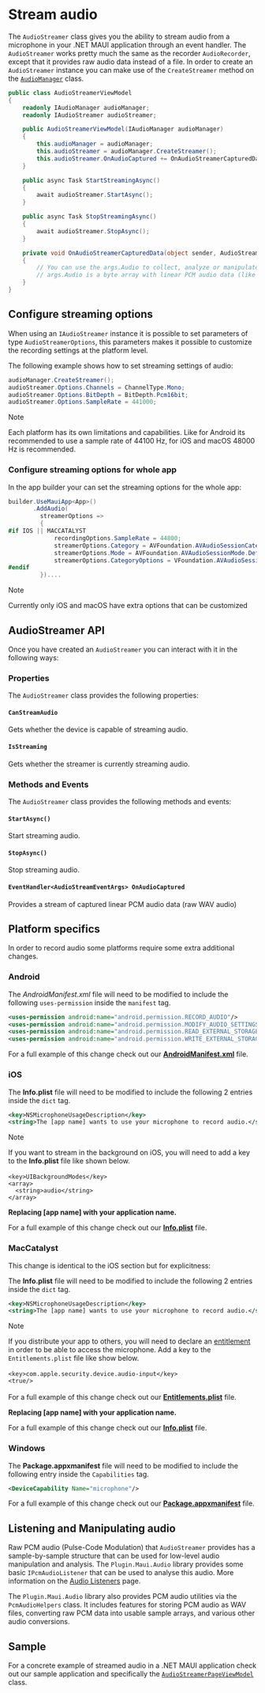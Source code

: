 # Stream audio

The `AudioStreamer` class gives you the ability to stream audio from a microphone in your .NET MAUI application through an event handler. The `AudioStreamer` works pretty much the same as the recorder `AudioRecorder`, except that it provides raw audio data instead of a file. In order to create an `AudioStreamer` instance you can make use of the `CreateStreamer` method on the [`AudioManager`](../readme.md#audiomanager) class.

```csharp
public class AudioStreamerViewModel
{
    readonly IAudioManager audioManager;
    readonly IAudioStreamer audioStreamer;

    public AudioStreamerViewModel(IAudioManager audioManager)
    {
        this.audioManager = audioManager;
        this.audioStreamer = audioManager.CreateStreamer();
        this.audioStreamer.OnAudioCaptured += OnAudioStreamerCapturedData;
    }

    public async Task StartStreamingAsync()
    {
        await audioStreamer.StartAsync();
    }

    public async Task StopStreamingAsync()
    {
        await audioStreamer.StopAsync();
    }

    private void OnAudioStreamerCapturedData(object sender, AudioStreamEventArgs args)
    {
        // You can use the args.Audio to collect, analyze or manipulate
        // args.Audio is a byte array with linear PCM audio data (like a WAV file without a header)
    }
}
```

## Configure streaming options

When using an `IAudioStreamer` instance it is possible to set parameters of type `AudioStreamerOptions`, this parameters makes it possible to customize the recording settings at the platform level.

The following example shows how to set streaming settings of audio:

```csharp
audioManager.CreateStreamer();
audioStreamer.Options.Channels = ChannelType.Mono;
audioStreamer.Options.BitDepth = BitDepth.Pcm16bit;
audioStreamer.Options.SampleRate = 441000;
```

> [!NOTE]  
> Each platform has its own limitations and capabilities. Like for Android its recommended to use a sample rate of 44100 Hz, for iOS and macOS 48000 Hz is recommended.

### Configure streaming options for whole app

In the app builder your can set the streaming options for the whole app: 

```csharp
builder.UseMauiApp<App>()
       .AddAudio(
         streamerOptions =>
         {
#if IOS || MACCATALYST
             recordingOptions.SampleRate = 44800;             
             streamerOptions.Category = AVFoundation.AVAudioSessionCategory.Record;
             streamerOptions.Mode = AVFoundation.AVAudioSessionMode.Default;
             streamerOptions.CategoryOptions = VFoundation.AVAudioSessionCategoryOptions.MixWithOthers;
#endif
         })....
```

> [!NOTE]  
> Currently only iOS and macOS have extra options that can be customized

## AudioStreamer API

Once you have created an `AudioStreamer` you can interact with it in the following ways:

### Properties

The `AudioStreamer` class provides the following properties:

#### `CanStreamAudio`

Gets whether the device is capable of streaming audio.

#### `IsStreaming`

Gets whether the streamer is currently streaming audio.

### Methods and Events

The `AudioStreamer` class provides the following methods and events:

#### `StartAsync()`

Start streaming audio.

#### `StopAsync()`

Stop streaming audio.

#### `EventHandler<AudioStreamEventArgs> OnAudioCaptured`

Provides a stream of captured linear PCM audio data (raw WAV audio)

## Platform specifics

In order to record audio some platforms require some extra additional changes.

### Android

The *AndroidManifest.xml* file will need to be modified to include the following `uses-permission` inside the `manifest` tag.

```xml
<uses-permission android:name="android.permission.RECORD_AUDIO"/>
<uses-permission android:name="android.permission.MODIFY_AUDIO_SETTINGS" />
<uses-permission android:name="android.permission.READ_EXTERNAL_STORAGE" />
<uses-permission android:name="android.permission.WRITE_EXTERNAL_STORAGE" />
```

For a full example of this change check out our [**AndroidManifest.xml**](../samples/Plugin.Maui.Audio.Sample/Platforms/Android/AndroidManifest.xml) file.

### iOS

The **Info.plist** file will need to be modified to include the following 2 entries inside the `dict` tag.

```xml
<key>NSMicrophoneUsageDescription</key>
<string>The [app name] wants to use your microphone to record audio.</string>
```

> [!NOTE]
> If you want to stream in the background on iOS, you will need to add a key to the **Info.plist** file like shown below. \
> \
> `<key>UIBackgroundModes</key>` \
> `<array>` \
> `  <string>audio</string>` \
> `</array>`

**Replacing [app name] with your application name.**

For a full example of this change check out our [**Info.plist**](../samples/Plugin.Maui.Audio.Sample/Platforms/iOS/Info.plist) file.

### MacCatalyst

This change is identical to the iOS section but for explicitness:

The **Info.plist** file will need to be modified to include the following 2 entries inside the `dict` tag.

```xml
<key>NSMicrophoneUsageDescription</key>
<string>The [app name] wants to use your microphone to record audio.</string>
```

> [!NOTE]
> If you distribute your app to others, you will need to declare an [entitlement](https://learn.microsoft.com/dotnet/maui/ios/entitlements) in order to be able to access the microphone. Add a key to the `Entitlements.plist` file like show below. \
> \
> `<key>com.apple.security.device.audio-input</key>` \
> `<true/>` \
> \
> For a full example of this change check out our [**Entitlements.plist**](../samples/Plugin.Maui.Audio.Sample/Platforms/MacCatalyst/Entitlements.plist) file.

**Replacing [app name] with your application name.**

For a full example of this change check out our [**Info.plist**](https://github.com/jfversluis/Plugin.Maui.Audio/blob/main/samples/Plugin.Maui.Audio.Sample/Platforms/MacCatalyst/Info.plist) file.

### Windows

The **Package.appxmanifest** file will need to be modified to include the following entry inside the `Capabilities` tag.

```xml
<DeviceCapability Name="microphone"/>
```

For a full example of this change check out our [**Package.appxmanifest**](https://github.com/jfversluis/Plugin.Maui.Audio/blob/main/samples/Plugin.Maui.Audio.Sample/Platforms/Windows/Package.appxmanifest) file.

## Listening and Manipulating audio

Raw PCM audio (Pulse-Code Modulation) that `AudioStreamer` provides has a sample-by-sample structure that can be used for low-level audio manipulation and analysis. The `Plugin.Maui.Audio` library provides some basic `IPcmAudioListener` that can be used to analyse this audio. More information on the [Audio Listeners](docs/audio-listeners.md) page.

The `Plugin.Maui.Audio` library also provides PCM audio utilities via the `PcmAudioHelpers` class. It includes features for storing PCM audio as WAV files, converting raw PCM data into usable sample arrays, and various other audio conversions.

## Sample

For a concrete example of streamed audio in a .NET MAUI application check out our sample application and specifically the [`AudioStreamerPageViewModel`](https://github.com/jfversluis/Plugin.Maui.Audio/blob/main/samples/Plugin.Maui.Audio.Sample/ViewModels/AudioStreamerPageViewModel.cs) class.
